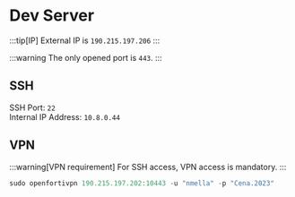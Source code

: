 # Dev Server

:::tip[IP]
External IP is `190.215.197.206`
:::

:::warning
The only opened port is `443`.
:::

## SSH 

SSH Port: `22`\
Internal IP Address: `10.8.0.44`


## VPN

:::warning[VPN requirement]
For SSH access, VPN access is mandatory.
:::

```jsx
sudo openfortivpn 190.215.197.202:10443 -u "nmella" -p "Cena.2023"
```